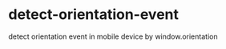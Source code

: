 detect-orientation-event
========================

detect orientation event in mobile device by window.orientation 
